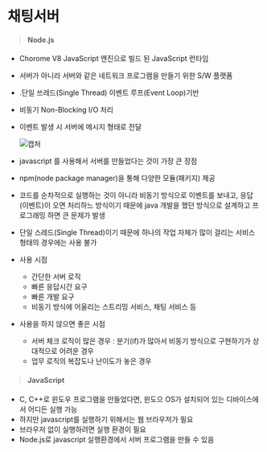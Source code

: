 # 채팅서버

> #### Node.js

- Chorome V8 JavaScript 엔진으로 빌드 된 JavaScript 런타임

- 서버가 아니라 서버와 같은 네트워크 프로그램을 만들기 위한 S/W 플랫폼

- .단일 쓰레드(Single Thread) 이벤트 루프(Event Loop)기반

- 비동기 Non-Blocking I/O 처리

- 이벤트 발생 시 서버에 메시지 형태로 전달

  ![캡처](https://user-images.githubusercontent.com/97647987/173969312-5c9e884d-e516-4c31-a76b-55ba6d2c9ce2.JPG)

- javascript 를 사용해서 서버를 만들었다는 것이 가장 큰 장점

- npm(node package manager)을 통해 다양한 모듈(패키지) 제공

- 코드를 순차적으로 실행하는 것이 아니라 비동기 방식으로 이벤트를 보내고, 응답(이벤트)이 오면 처리하느 방식이기 때문에 java 개발을 했던 방식으로 설계하고 프로그래밍 하면 큰 문제가 발생
- 단일 스레드(Single Thread)이기 때문에 하나의 작업 자체가 많이 걸리는 서비스 형태의 경우에는 사용 불가
- 사용 시점
  - 간단한 서버 로직 
  - 빠른 응답시간 요구
  - 빠른 개발 요구
  - 비동기 방식에 어울리는 스트리밍 서비스, 채팅 서비스 등
- 사용을 하지 않으면 좋은 시점
  - 서버 체크 로직이 많은 경우 : 분기(if)가 많아서 비동기 방식으로 구현하기가 상대적으로 어려운 경우
  - 업무 로직의 복잡도나 난이도가 놓은 경우 

> #### JavaScript

- C, C++로 윈도우 프로그램을 만들었다면, 윈도으 OS가 설치되어 있는 디바이스에서 어디든 실행 가능
- 하지만 javascript를 실행하기 위해서는 웹 브라우저가 필요
- 브라우저 없이 실행하려면 실행 환경이 필요
- Node.js로 javascript 실행환경에서 서버 프로그램을 만들 수 있음



